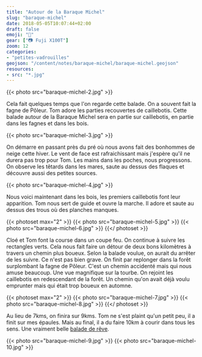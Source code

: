```yaml
---
title: "Autour de la Baraque Michel"
slug: "baraque-michel"
date: 2018-05-05T10:07:44+02:00
draft: false
emoji: "🌲"
gear: ["📷 Fuji X100T"]
zoom: 12
categories:
- "petites-vadrouilles"
geojson: "/content/notes/baraque-michel/baraque-michel.geojson"
resources:
- src: "*.jpg"
---
```


{{< photo src="baraque-michel-2.jpg" >}}

Cela fait quelques temps que l'on regarde cette balade. On a souvent fait la fagne de Pôleur. Tom adore les parties recouvertes de caillebotis. Cette balade autour de la Baraque Michel sera en partie sur caillebotis, en partie dans les fagnes et dans les bois.

{{< photo src="baraque-michel-3.jpg" >}}

On démarre en passant près du pré où nous avons fait des bonhommes de neige cette hiver. Le vent de face est rafraichissant mais j'espère qu'il ne durera pas trop pour Tom.
Les mains dans les poches, nous progressons. On observe les têtards dans les mares, saute au dessus des flaques et découvre aussi des petites sources.

{{< photo src="baraque-michel-4.jpg" >}}

Nous voici maintenant dans les bois, les premiers caillebotis font leur apparition. Tom nous sert de guide et ouvre la marche. Il adore et saute au dessus des trous où des planches manques.

{{< photoset max="2" >}}
  {{< photo src="baraque-michel-5.jpg" >}}
  {{< photo src="baraque-michel-6.jpg" >}}
{{</ photoset >}}

Cloé et Tom font la course dans un coupe feu. On continue à suivre les rectangles verts. Cela nous fait faire un détour de deux bons kilomètres à travers un chemin plus boueux. Selon la balade voulue, on aurait du arrêter de les suivre. Ce n'est pas bien grave.
On finit par replonger dans la forêt surplombant la fagne de Pôleur. C'est un chemin accidenté mais qui nous amuse beaucoup. Une vue magnifique sur la tourbe. On rejoint les caillebotis en redescendant de la forêt. Un chemin qu'on avait déjà voulu emprunter mais qui était trop boueux en automne.

{{< photoset max="2" >}}
  {{< photo src="baraque-michel-7.jpg" >}}
  {{< photo src="baraque-michel-8.jpg" >}}
{{</ photoset >}}

Au lieu de 7kms, on finira sur 9kms. Tom ne s'est plaint qu'un petit peu, il a finit sur mes épaules. Mais au final, il a du faire 10km à courir dans tous les sens. Une vraiment belle [balade de rêve](https://www.ostbelgien.eu/fr/fiche/hiking/balades-de-reve-13-fagne-de-la-poleur).

{{< photo src="baraque-michel-9.jpg" >}}
{{< photo src="baraque-michel-10.jpg" >}}
